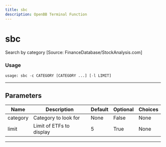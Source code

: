```yaml
---
title: sbc
description: OpenBB Terminal Function
---
```


# sbc

Search by category [Source: FinanceDatabase/StockAnalysis.com]
### Usage 
```python
usage: sbc -c CATEGORY [CATEGORY ...] [-l LIMIT]
```
---
## Parameters
| Name | Description | Default | Optional | Choices |
| ---- | ----------- | ------- | -------- | ------- |
| category | Category to look for | None | False | None |
| limit | Limit of ETFs to display | 5 | True | None |
---
